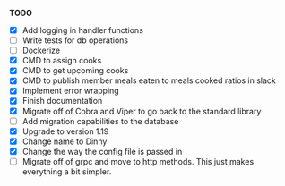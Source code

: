 **TODO**

- [X] Add logging in handler functions
- [ ] Write tests for db operations
- [ ] Dockerize
- [X] CMD to assign cooks
- [X] CMD to get upcoming cooks
- [X] CMD to publish member meals eaten to meals cooked ratios in slack
- [X] Implement error wrapping
- [X] Finish documentation
- [X] Migrate off of Cobra and Viper to go back to the standard library
- [ ] Add migration capabilities to the database
- [X] Upgrade to version 1.19
- [X] Change name to Dinny
- [X] Change the way the config file is passed in
- [ ] Migrate off of grpc and move to http methods. This just makes everything a bit simpler.

